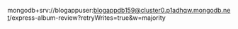 mongodb+srv://blogappuser:blogappdb159@cluster0.p1adhqw.mongodb.net/express-album-review?retryWrites=true&w=majority